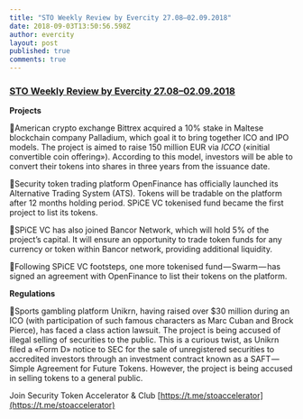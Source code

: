 ```yaml
---
title: "STO Weekly Review by Evercity 27.08–02.09.2018"
date: 2018-09-03T13:50:56.598Z
author: evercity
layout: post
published: true
comments: true
---
```


### [STO Weekly Review by Evercity 27.08–02.09.2018](https://medium.com/evercity-blog/sto-weekly-review-by-evercity-20-26-08-2018-9f26d094d96f?source=collection_detail----15f6543a3084-----0----------------)

**Projects**

🤝American crypto exchange Bittrex acquired a 10% stake in Maltese blockchain company Palladium, which goal it to bring together ICO and IPO models. The project is aimed to raise 150 million EUR via _ICCO_ («initial convertible coin offering»). According to this model, investors will be able to convert their tokens into shares in three years from the issuance date.

🗽Security token trading platform OpenFinance has officially launched its Alternative Trading System (ATS). Tokens will be tradable on the platform after 12 months holding period. SPiCE VC tokenised fund became the first project to list its tokens.

🚤SPiCE VC has also joined Bancor Network, which will hold 5% of the project’s capital. It will ensure an opportunity to trade token funds for any currency or token within Bancor network, providing additional liquidity.

🐝Following SPiCE VC footsteps, one more tokenised fund — Swarm — has signed an agreement with OpenFinance to list their tokens on the platform.

**Regulations**

🤕Sports gambling platform Unikrn, having raised over $30 million during an ICO (with participation of such famous characters as Marc Cuban and Brock Pierce), has faced a class action lawsuit. The project is being accused of illegal selling of securities to the public. This is a curious twist, as Unikrn filed a «Form D» notice to SEC for the sale of unregistered securities to accredited investors through an investment contract known as a SAFT — Simple Agreement for Future Tokens. However, the project is being accused in selling tokens to a general public.

Join Security Token Accelerator &amp; Club [https://t.me/stoaccelerator](https://t.me/stoaccelerator)
